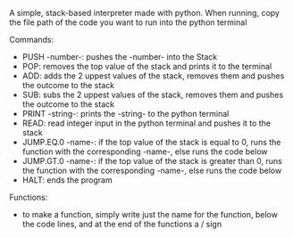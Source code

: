 A simple, stack-based interpreter made with python.
When running, copy the file path of the code you want to run into the python terminal

Commands:
- PUSH -number-: pushes the -number- into the Stack
- POP: removes the top value of the stack and prints it to the terminal
- ADD: adds the 2 uppest values of the stack, removes them and pushes the outcome to the stack
- SUB: subs the 2 uppest values of the stack, removes them and pushes the outcome to the stack
- PRINT -string-: prints the -string- to the python terminal
- READ: read integer input in the python terminal and pushes it to the stack
- JUMP.EQ.0 -name-: if the top value of the stack is equal to 0, runs the function with the corresponding -name-, else runs the code below
- JUMP.GT.0 -name-: if the top value of the stack is greater than 0, runs the function with the corresponding -name-, else runs the code below
- HALT: ends the program

Functions:
- to make a function, simply write just the name for the function, below the code lines, and at the end of the functions a / sign
